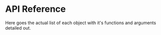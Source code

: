 # API Reference

Here goes the actual list of each object with it's functions and arguments detailed out.